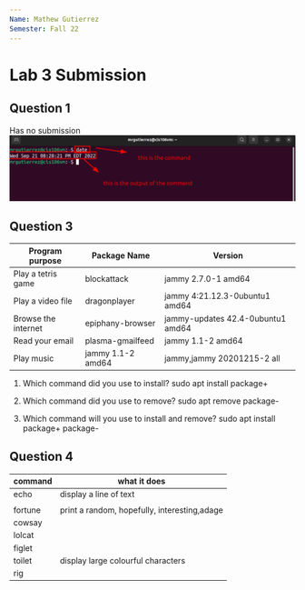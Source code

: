 ```yaml
---
Name: Mathew Gutierrez
Semester: Fall 22
---
```


# Lab 3 Submission

## Question 1
Has no submission 
![date](date-command.png)

## Question 3

| Program purpose     | Package Name      | Version                           |
| ------------------- | ----------------- | --------------------------------- |
| Play a tetris game  | blockattack       | jammy 2.7.0-1 amd64               |
| Play a video file   | dragonplayer      | jammy 4:21.12.3-0ubuntu1 amd64    |
| Browse the internet | epiphany-browser  | jammy-updates 42.4-0ubuntu1 amd64 |
| Read your email     | plasma-gmailfeed  | jammy 1.1-2 amd64                 |
| Play music          | jammy 1.1-2 amd64 | jammy,jammy 20201215-2 all        |

1. Which command did you use to install?
   sudo apt install package+

2. Which command did you use to remove?
   sudo apt remove package-

3. Which command will you use to install and remove?
   sudo apt install package+ package-

## Question 4

| command | what it does                                 |
| ------- | -------------------------------------------- |
| echo    | display a line of text                       |
|         |
| fortune | print a random, hopefully, interesting,adage |
| cowsay  |                                              |
| lolcat  |                                              |
| figlet  |                                              |
| toilet  | display large colourful characters           |
| rig     |                                              |